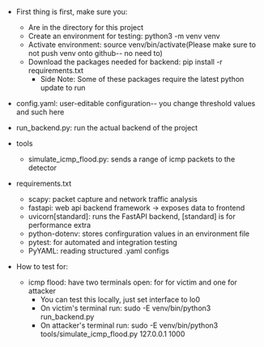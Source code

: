 - First thing is first, make sure you:
    - Are in the directory for this project 
    - Create an environment for testing: python3 -m venv venv
    - Activate environment: source venv/bin/activate(Please make sure to not push venv onto github-- no need to)
    - Download the packages needed for backend: pip install -r requirements.txt
        - Side Note: Some of these packages require the latest python update to run

- config.yaml: user-editable configuration-- you change threshold values and such here 
- run_backend.py: run the actual backend of the project
- tools
    - simulate_icmp_flood.py: sends a range of icmp packets to the detector
- requirements.txt
    - scapy: packet capture and network traffic analysis
    - fastapi: web api backend framework -> exposes data to frontend
    - uvicorn[standard]: runs the FastAPI backend, [standard] is for performance extra
    - python-dotenv: stores confirguration values in an environment file
    - pytest: for automated and integration testing
    - PyYAML: reading structured .yaml configs
- How to test for:
    - icmp flood: have two terminals open: for for victim and one for attacker
        - You can test this locally, just set interface to lo0
        - On victim's terminal run: sudo -E venv/bin/python3 run_backend.py 
        - On attacker's terminal run: sudo -E venv/bin/python3 tools/simulate_icmp_flood.py 127.0.0.1 1000
